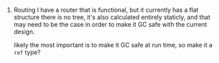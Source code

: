 1. Routing
   I have a router that is functional, but it currently has a flat structure
   there is no tree, it's also calculated entirely staticly, and that may need
   to be the case in order to make it GC safe with the current design.

   likely the most important is to make it GC safe at run time, so make it a
   `ref` type?